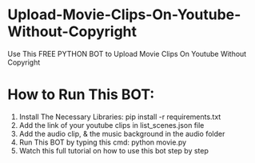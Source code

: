 # Upload-Movie-Clips-On-Youtube-Without-Copyright
 Use This FREE PYTHON BOT to Upload Movie Clips On Youtube Without Copyright
# How to Run This BOT:
 1. Install The Necessary Libraries: pip install -r requirements.txt<br>
 2. Add the link of your youtube clips in list_scenes.json file<br>
 3. Add the audio clip, & the music background in the audio folder<br>
 4. Run This BOT by typing this cmd: python movie.py<br>
 5. Watch this full tutorial on how to use this bot step by step<br>
    >

